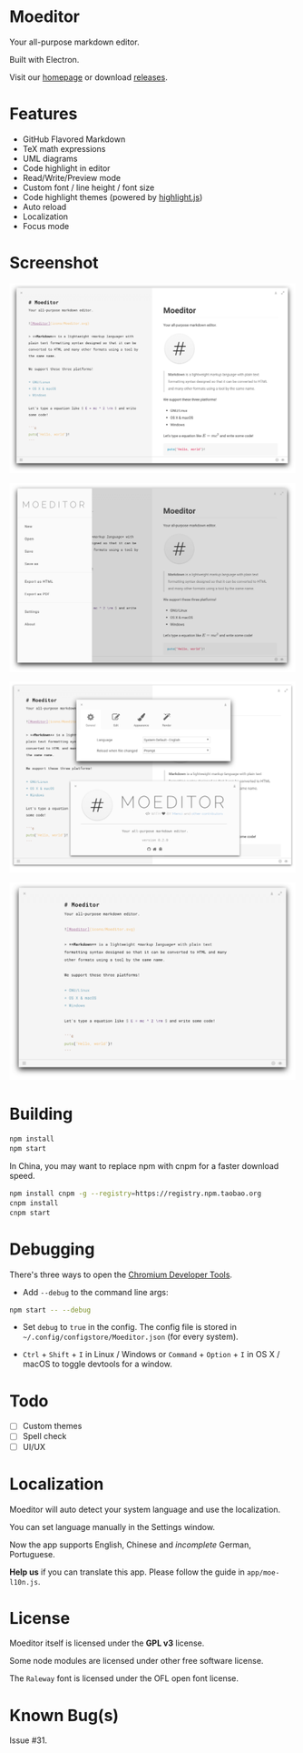 # Moeditor
Your all-purpose markdown editor.

Built with Electron.

Visit our [homepage](https://moeditor.github.io/) or download [releases](https://github.com/Moeditor/Moeditor/releases).

# Features
* GitHub Flavored Markdown
* TeX math expressions
* UML diagrams
* Code highlight in editor
* Read/Write/Preview mode
* Custom font / line height / font size
* Code highlight themes (powered by [highlight.js](https://highlightjs.org/))
* Auto reload
* Localization
* Focus mode

# Screenshot
![Moeditor Main](screenshots/main.png)

![Moeditor Side Menu](screenshots/side-menu.png)

![Moeditor About](screenshots/about.png)

![Moeditor Write Mode](screenshots/write-mode.png)

# Building
```bash
npm install
npm start
```

In China, you may want to replace npm with cnpm for a faster download speed.

```bash
npm install cnpm -g --registry=https://registry.npm.taobao.org
cnpm install
cnpm start
```

# Debugging
There's three ways to open the [Chromium Developer Tools](https://developer.chrome.com/devtools).

* Add `--debug` to the command line args:
```bash
npm start -- --debug
```

* Set `debug` to `true` in the config. The config file is stored in `~/.config/configstore/Moeditor.json` (for every system).

* `Ctrl` + `Shift` + `I` in Linux / Windows or `Command` + `Option` + `I` in OS X / macOS to toggle devtools for a window.

# Todo
* [ ] Custom themes
* [ ] Spell check
* [ ] UI/UX

# Localization
Moeditor will auto detect your system language and use the localization.

You can set language manually in the Settings window.

Now the app supports English, Chinese and *incomplete* German, Portuguese.

**Help us** if you can translate this app. Please follow the guide in `app/moe-l10n.js`.

# License
Moeditor itself is licensed under the **GPL v3** license.

Some node modules are licensed under other free software license.

The `Raleway` font is licensed under the OFL open font license.

# Known Bug(s)
Issue #31.
